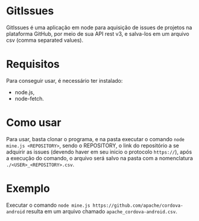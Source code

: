 # GitIssues
GitIssues é uma aplicação em node para aquisição de issues de projetos na plataforma GitHub, por meio de sua API rest v3, e salva-los em um arquivo csv (comma separated values).
# Requisitos
Para conseguir usar, é necessário ter instalado: 
* node.js,
* node-fetch.
# Como usar
Para usar, basta clonar o programa, e na pasta executar o comando `node mine.js <REPOSITORY>`, sendo o REPOSITORY, o link do repositório a se adquirir as issues (devendo haver em seu inicio o protocolo `https://`), após a execução do comando, o arquivo será salvo na pasta com a nomenclatura `./<USER>_<REPOSITORY>.csv`.<br/>
# Exemplo
Executar o comando `node mine.js https://github.com/apache/cordova-android` resulta em um arquivo chamado `apache_cordova-android.csv`.
